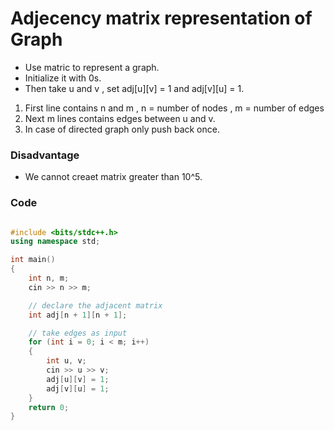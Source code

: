 # Adjecency matrix representation of Graph

- Use matric to represent a graph.
- Initialize it with 0s.
- Then take u and v , set adj[u][v] = 1 and adj[v][u] = 1.

1. First line contains n and m , n = number of nodes , m = number of edges
2. Next m lines contains edges between u and v.
3. In case of directed graph only push back once.

### Disadvantage

- We cannot creaet matrix greater than 10^5.

### Code

```cpp

#include <bits/stdc++.h>
using namespace std;

int main()
{
    int n, m;
    cin >> n >> m;

    // declare the adjacent matrix
    int adj[n + 1][n + 1];

    // take edges as input
    for (int i = 0; i < m; i++)
    {
        int u, v;
        cin >> u >> v;
        adj[u][v] = 1;
        adj[v][u] = 1;
    }
    return 0;
}
```
